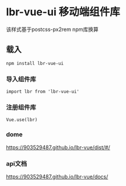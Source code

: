 # lbr-vue-ui 移动端组件库

该样式基于postcss-px2rem npm库换算
## 载入
```
npm install lbr-vue-ui
```

### 导入组件库
```
import lbr from 'lbr-vue-ui'
```

### 注册组件库
```
Vue.use(lbr)
```
### dome 
https://903529487.github.io/lbr-vue/dist/#/

### api文档

https://903529487.github.io/lbr-vue/docs/